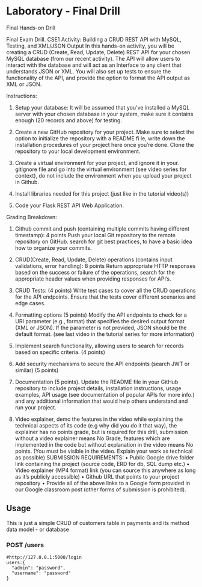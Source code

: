 # Laboratory - Final Drill 


Final Hands-on Drill

Final Exam Drill. CSE1
Activity: Building a CRUD REST API with MySQL, Testing, and XML/JSON Output
In this hands-on activity, you will be creating a CRUD (Create, Read, Update, Delete) REST API for your chosen MySQL database (from
our recent activity). The API will allow users to interact with the database and will act as an Interface to any client that understands
JSON or XML. You will also set up tests to ensure the functionality of the API, and provide the option to format the API output as XML
or JSON.

Instructions:
1. Setup your database: It will be assumed that you’ve installed a MySQL server with your chosen database in your system, make
sure it contains enough (20 records and above) for testing.

2. Create a new GitHub repository for your project. Make sure to select the option to initialize the repository with a README fi le,
write down the installation procedures of your project here once you’re done. Clone the repository to your local development
environment.

3. Create a virtual environment for your project, and ignore it in your. gitignore file and go into the virtual environment (see video
series for context), do not include the environment when you upload your project in Github.

4. Install libraries needed for this project (just like in the tutorial video(s))

5. Code your Flask REST API Web Application.

Grading Breakdown:
1. Github commit and push (containing multiple commits having different timestamp): 4 points
Push your local Git repository to the remote repository on GitHub. search for git best practices, to have a basic idea how
to organize your commits.

2. CRUD(Create, Read, Update, Delete) operations (contains input validations, error handling): 8 points
Return appropriate HTTP responses based on the success or failure of the operations, search for the appropriate header
values when providing responses for API’s.

3. CRUD Tests: (4 points)
Write test cases to cover all the CRUD operations for the API endpoints. Ensure that the tests cover different scenarios
and edge cases.

4. Formatting options (5 points)
Modify the API endpoints to check for a URI parameter (e.g., format) that specifies the desired output format (XML or
JSON). If the parameter is not provided, JSON should be the default format. (see last video in the tutorial series for more
information)

5. Implement search functionality, allowing users to search for records based on specific criteria. (4 points)

6. Add security mechanisms to secure the API endpoints (search JWT or similar) (5 points)

7. Documentation (5 points). Update the README file in your GitHub repository to include project details, installation
instructions, usage examples, API usage (see documentation of popular APIs for more info.) and any additional
information that would help others understand and run your project.

8. Video explainer, demo the features in the video while explaining the technical aspects of its code (e.g why did you do it
that way), the explainer has no points grade, but is required for this drill, submission without a video explainer means
No Grade, features which are implemented in the code but without explanation in the video means No points. (You must
be visible in the video. Explain your work as technical as possible)
SUBMISSION REQUIREMENTS:
• Public Google drive folder link containing the project (source code, ERD for db, SQL dump etc.)
• Video explainer (MP4 format) link (you can source this anywhere as long as it’s publicly accessible)
• Github URL that points to your project repository
• Provide all of the above links to a Google form provided in our Google classroom post (other forms of submission is
prohibited).

## Usage
This is just a simple CRUD of customers table in payments and its method data model - or database

### POST /users

   ```http
   #http://127.0.0.1:5000/login
   users:{
     "admin": "password",
     "username": "password"
   }
  ```

